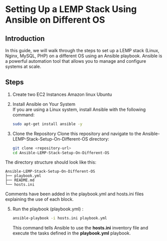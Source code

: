 # Setting Up a LEMP Stack Using Ansible on Different OS
## Introduction
In this guide, we will walk through the steps to set up a LEMP stack (Linux, Nginx, MySQL, PHP) on a different OS using an Ansible playbook.  Ansible is a powerful automation tool that allows you to manage and configure systems at scale.

## Steps
1. Create two EC2 Instances
    Amazon linux
    Ubuntu
   
2. Install Ansible on Your System  
   If you are using a Linux system, install Ansible with the following command:
   
   ```bash
   sudo apt-get install ansible -y
   ```

3. Clone the Repository
   Clone this repository and navigate to the Ansible-LEMP-Stack-Setup-On-Different-OS directory:
   ```bash
   git clone <repository-url>
   cd Ansible-LEMP-Stack-Setup-On-Different-OS
   ```
   
  The directory structure should look like this:
  ```plaintext
  Ansible-LEMP-Stack-Setup-On-Different-OS
  ├── playbook.yml
  ├── README.md
  └── hosts.ini
  ```
  Comments have been added in the playbook.yml and hosts.ini files explaining the use of each block.

5. Run the playbook (playbook.yml) :  
   ```bash
   ansible-playbook -i hosts.ini playbook.yml
   ```
   This command tells Ansible to use the **hosts.ini** inventory file and execute the tasks defined in the **playbook.yml** playbook.
